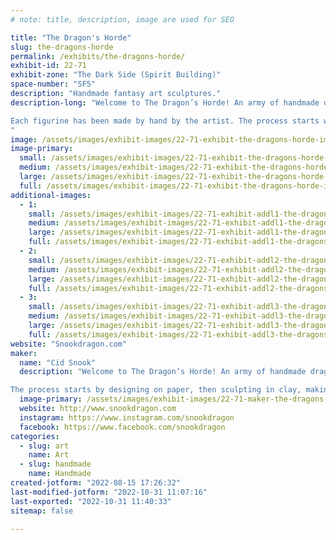 ```yaml
---
# note: title, description, image are used for SEO

title: "The Dragon's Horde"
slug: the-dragons-horde
permalink: /exhibits/the-dragons-horde/
exhibit-id: 22-71
exhibit-zone: "The Dark Side (Spirit Building)"
space-number: "SF5"
description: "Handmade fantasy art sculptures."
description-long: "Welcome to The Dragon’s Horde! An army of handmade dragons, fantasy creatures, and accessories specially and lovingly crafted by hand by artist Cid Snook.

Each figurine has been made by hand by the artist. The process starts with a sketch on paper, then it is sculpted in clay, molded in silicone and cast in resin where it is then hand painted.
"
image: /assets/images/exhibit-images/22-71-exhibit-the-dragons-horde-img-20211112-195402509-large.jpg
image-primary: 
  small: /assets/images/exhibit-images/22-71-exhibit-the-dragons-horde-img-20211112-195402509-small.jpg
  medium: /assets/images/exhibit-images/22-71-exhibit-the-dragons-horde-img-20211112-195402509-medium.jpg
  large: /assets/images/exhibit-images/22-71-exhibit-the-dragons-horde-img-20211112-195402509-large.jpg
  full: /assets/images/exhibit-images/22-71-exhibit-the-dragons-horde-img-20211112-195402509-full.jpg
additional-images: 
  - 1:
    small: /assets/images/exhibit-images/22-71-exhibit-addl1-the-dragons-horde-img-20211112-195122672-small.jpg
    medium: /assets/images/exhibit-images/22-71-exhibit-addl1-the-dragons-horde-img-20211112-195122672-medium.jpg
    large: /assets/images/exhibit-images/22-71-exhibit-addl1-the-dragons-horde-img-20211112-195122672-large.jpg
    full: /assets/images/exhibit-images/22-71-exhibit-addl1-the-dragons-horde-img-20211112-195122672-full.jpg
  - 2:
    small: /assets/images/exhibit-images/22-71-exhibit-addl2-the-dragons-horde-img-20211112-195132325-small.jpg
    medium: /assets/images/exhibit-images/22-71-exhibit-addl2-the-dragons-horde-img-20211112-195132325-medium.jpg
    large: /assets/images/exhibit-images/22-71-exhibit-addl2-the-dragons-horde-img-20211112-195132325-large.jpg
    full: /assets/images/exhibit-images/22-71-exhibit-addl2-the-dragons-horde-img-20211112-195132325-full.jpg
  - 3:
    small: /assets/images/exhibit-images/22-71-exhibit-addl3-the-dragons-horde-img-5204-small.jpg
    medium: /assets/images/exhibit-images/22-71-exhibit-addl3-the-dragons-horde-img-5204-medium.jpg
    large: /assets/images/exhibit-images/22-71-exhibit-addl3-the-dragons-horde-img-5204-large.jpg
    full: /assets/images/exhibit-images/22-71-exhibit-addl3-the-dragons-horde-img-5204-full.jpg
website: "Snookdragon.com"
maker: 
  name: "Cid Snook"
  description: "Welcome to The Dragon’s Horde! An army of handmade dragons, fantasy creatures, and accessories specially and lovingly crafted by hand.

The process starts by designing on paper, then sculpting in clay, making a mold with silicone, casting in resin and hand painting."
  image-primary: /assets/images/exhibit-images/22-71-maker-the-dragons-horde-dragonhordelogostarrysky-medium.jpg
  website: http://www.snookdragon.com
  instagram: https://www.instagram.com/snookdragon
  facebook: https://www.facebook.com/snookdragon
categories: 
  - slug: art
    name: Art
  - slug: handmade
    name: Handmade
created-jotform: "2022-08-15 17:26:32"
last-modified-jotform: "2022-10-31 11:07:16"
last-exported: "2022-10-31 11:40:33"
sitemap: false

---
```

